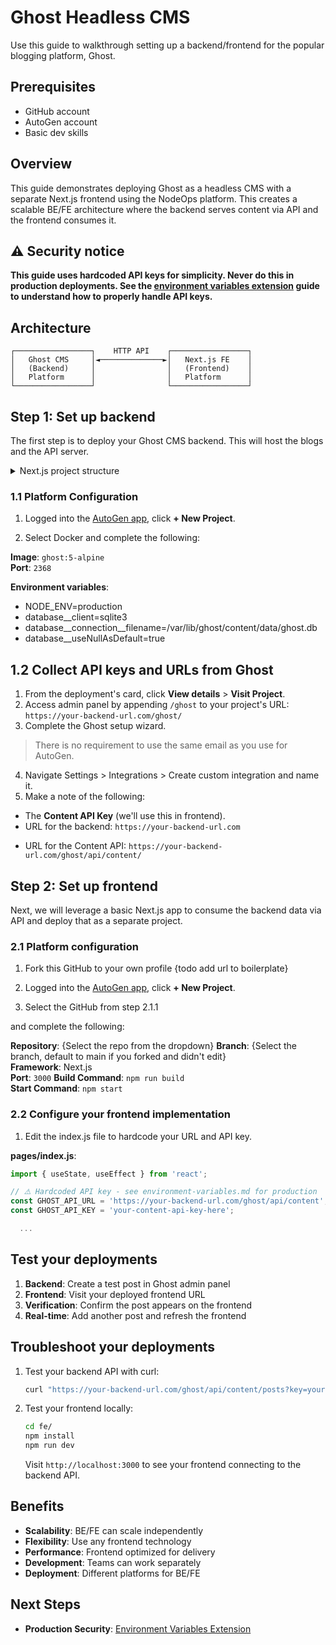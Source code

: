 # Ghost Headless CMS

Use this guide to walkthrough setting up a backend/frontend for the popular blogging platform, Ghost. 
<!-- add link to Ghost site or Ghost docs --> 

## Prerequisites

- GitHub account
- AutoGen account
- Basic dev skills

## Overview

This guide demonstrates deploying Ghost as a headless CMS with a separate Next.js frontend using the NodeOps platform. This creates a scalable BE/FE architecture where the backend serves content via API and the frontend consumes it.

## ⚠️ Security notice

**This guide uses hardcoded API keys for simplicity. Never do this in  production deployments. See the [environment variables extension](./environment-variables.md) guide to understand how to properly handle API keys.**

## Architecture

```
┌─────────────────┐    HTTP API    ┌─────────────────┐
│   Ghost CMS     │◄──────────────►│   Next.js FE    │
│   (Backend)     │                │   (Frontend)    │
│   Platform      │                │   Platform      │
└─────────────────┘                └─────────────────┘
```

## Step 1: Set up backend 

The first step is to deploy your Ghost CMS backend. This will host the blogs and the API server.

<details>
  <summary>Next.js project structure</summary>

```
fe/
├── pages/
│   ├── index.js      # Main page component
│   └── _app.js       # App configuration
├── styles/
│   └── globals.css   # Global styles
├── package.json      # Dependencies
└── .gitignore        # Excludes node_modules
```

</details>

### 1.1 Platform Configuration

1. Logged into the [AutoGen app](https://autogen.nodeops.network/), click **+ New Project**. 

2. Select Docker and complete the following:

**Image**: `ghost:5-alpine`  
**Port**: `2368`

**Environment variables**:
  - NODE_ENV=production
  - database__client=sqlite3
  - database__connection__filename=/var/lib/ghost/content/data/ghost.db
  - database__useNullAsDefault=true

## 1.2 Collect API keys and URLs from Ghost

1. From the deployment's card, click **View details** > **Visit Project**.
2. Access admin panel by appending `/ghost` to your project's URL: `https://your-backend-url.com/ghost/`
3. Complete the Ghost setup wizard.
> There is no requirement to use the same email as you use for AutoGen.
4. Navigate Settings > Integrations > Create custom integration and name it.
5. Make a note of the following:
- The **Content API Key** (we'll use this in frontend).
- URL for the backend: `https://your-backend-url.com`
<!-- - URL for the Admin Panel: `https://your-backend-url.com/ghost/` -->
- URL for the Content API: `https://your-backend-url.com/ghost/api/content/`

## Step 2: Set up frontend

Next, we will leverage a basic Next.js app to consume the backend data via API and deploy that as a separate project.

### 2.1 Platform configuration

1. Fork this GitHub to your own profile {todo add url to boilerplate}

2. Logged into the [AutoGen app](https://autogen.nodeops.network/), click **+ New Project**. 

3. Select the GitHub from step 2.1.1 
<!-- grab the details from other docs pages -->  and complete the following:

**Repository**: {Select the repo from the dropdown}
**Branch**: {Select the branch, default to main if you forked and didn't edit}  
**Framework**: Next.js  
**Port**: `3000`
**Build Command**: `npm run build`  
**Start Command**: `npm start`  


### 2.2 Configure your frontend implementation

1. Edit the index.js file to hardcode your URL and API key.

**pages/index.js**:
```javascript
import { useState, useEffect } from 'react';

// ⚠️ Hardcoded API key - see environment-variables.md for production
const GHOST_API_URL = 'https://your-backend-url.com/ghost/api/content';
const GHOST_API_KEY = 'your-content-api-key-here';

  ...

```

## Test your deployments

1. **Backend**: Create a test post in Ghost admin panel
2. **Frontend**: Visit your deployed frontend URL
3. **Verification**: Confirm the post appears on the frontend
4. **Real-time**: Add another post and refresh the frontend

## Troubleshoot your deployments

1. Test your backend API with curl:
   ```bash
   curl "https://your-backend-url.com/ghost/api/content/posts?key=your-content-api-key"
   ```

2. Test your frontend locally:
   ```bash
   cd fe/
   npm install
   npm run dev
   ```
   Visit `http://localhost:3000` to see your frontend connecting to the backend API.

## Benefits

- **Scalability**: BE/FE can scale independently
- **Flexibility**: Use any frontend technology
- **Performance**: Frontend optimized for delivery
- **Development**: Teams can work separately
- **Deployment**: Different platforms for BE/FE

## Next Steps

- **Production Security**: [Environment Variables Extension](./environment-variables.md)

